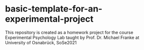 # basic-template-for-an-experimental-project


This repository is created as a homework project for the course Experimental Psychology Lab taught by Prof. Dr. Michael Franke at University of Osnabrück, SoSe2021
